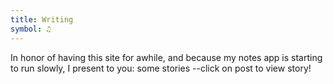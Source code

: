 ```yaml
---
title: Writing
symbol: ♫
---
```


In honor of having this site for awhile, and because my notes app is starting to run slowly, I present to you: some stories --click on post to view story!
